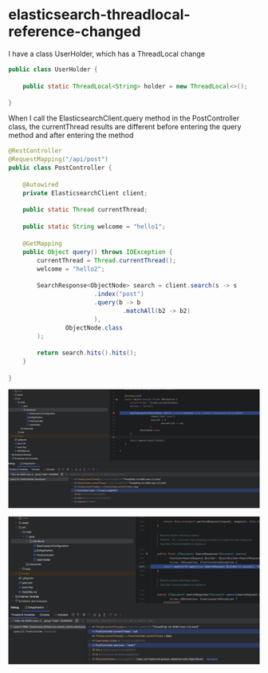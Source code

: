# elasticsearch-threadlocal-reference-changed



I have a class UserHolder, which has a ThreadLocal change
```java
public class UserHolder {

    public static ThreadLocal<String> holder = new ThreadLocal<>();

}
```

When I call the ElasticsearchClient.query method in the PostController class, the currentThread results are different before entering the query method and after entering the method
```java
@RestController
@RequestMapping("/api/post")
public class PostController {

    @Autowired
    private ElasticsearchClient client;

    public static Thread currentThread;

    public static String welcome = "hello1";

    @GetMapping
    public Object query() throws IOException {
        currentThread = Thread.currentThread();
        welcome = "hello2";

        SearchResponse<ObjectNode> search = client.search(s -> s
                        .index("post")
                        .query(b -> b
                                .matchAll(b2 -> b2)
                        ),
                ObjectNode.class
        );

        return search.hits().hits();
    }

}
```

![Outside the query method](asset/es0001.png)

![inside the query method](asset/es0002.png)